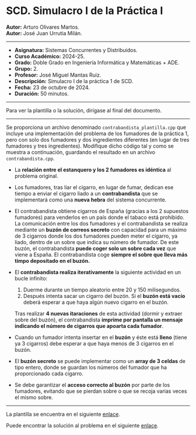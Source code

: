 # SCD. Simulacro I de la Práctica I

**Autor:** Arturo Olivares Martos.<br>
**Autor:** José Juan Urrutia Milán.
***

- **Asignatura:** Sistemas Concurrentes y Distribuidos.
- **Curso Académico:** 2024-25.
- **Grado:** Doble Grado en Ingeniería Informática y Matemáticas + ADE.
- **Grupo:** 2.
- **Profesor:** José Miguel Mantas Ruiz.
- **Descripción:** Simulacro I de la práctica 1 de SCD.
- **Fecha:** 23 de octubre de 2024.
- **Duración:** 50 minutos.

***
Para ver la plantilla o la solución, dirígase al final del documento.

***
Se proporciona un archivo denominado `contrabandista_plantilla.cpp` que incluye una implementación del problema de los fumadores de la práctica 1, pero con solo dos fumadores y dos ingredientes diferentes (en lugar de tres fumadores y tres ingredientes). Modifique dicho código tal y como se muestra a continuación, guardando el resultado en un archivo `contrabandista.cpp`.
- La **relación entre el estanquero y los 2 fumadores es idéntica** al problema original.
- Los fumadores, tras liar el cigarro, en lugar de fumar, dedican ese tiempo a enviar el cigarro liado a un **contrabandista** que se implementará como una **nueva hebra** del sistema concurrente.
- El contrabandista obtiene cigarros de España (gracias a los 2 supuestos fumadores) para venderlos en un país donde el tabaco está prohibido. La comunicación entre los dos fumadores y el contrabandista se realiza mediante un **buzón de correos secreto** con capacidad para un máximo de 3 cigarros donde los dos fumadores pueden meter el cigarro, ya liado, dentro de un sobre que indica su número de fumador. De este buzón, el contrabandista **puede coger solo un sobre cada vez** que viene a España. El contrabandista coge **siempre el sobre que lleva más timpo depositado en el buzón.**
- El **contrabandista realiza iterativamente** la siguiente actividad en un bucle infinito:  
    1. Duerme durante un tiempo aleatorio entre 20 y 150 milisegundos.  
    2. Después intenta sacar un cigarro del buzón. Si el **buzón está vacío** deberá esperar a que haya algún nuevo cigarro en el buzón.  

    Tras realizar **4 nuevas itaraciones** de esta actividad (dormir y extraer sobre del buzón), el contrabandista **imprime por pantalla un mensaje indicando el número de cigarros que apoarta cada fumador**.
- Cuando un fumador intenta insertar en el **buzón** y éste está **lleno** (tiene ya 3 cigarros) debe esperar a que haya menos de 3 cigarros en el buzón.
- El **buzón secreto** se puede implementar como un **array de 3 celdas** de tipo entero, donde se guardan los números del fumador que ha proporcionado cada cigarro.
- Se debe garantizar el **acceso correcto al buzón** por parte de los fumadores, evitando que se pierdan sobre o que se recoja varias veces el mismo sobre.
  
***

La plantilla se encuentra en el siguiente [enlace](https://github.com/LosDelDGIIM/LosDelDGIIM.github.io/blob/main/subjects/SCD/Prácticas/Práctica1/Exámenes/contrabandista_plantilla.cpp).
  
Puede encontrar la solución al problema en el siguiente [enlace](https://github.com/LosDelDGIIM/LosDelDGIIM.github.io/blob/main/subjects/SCD/Prácticas/Práctica1/Exámenes/contrabandista.cpp).
